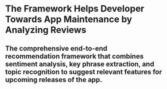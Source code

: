 # The Framework Helps Developer Towards App Maintenance by Analyzing Reviews 
## The comprehensive end-to-end recommendation framework that combines sentiment analysis, key phrase extraction, and topic recognition to suggest relevant features for upcoming releases of the app.
